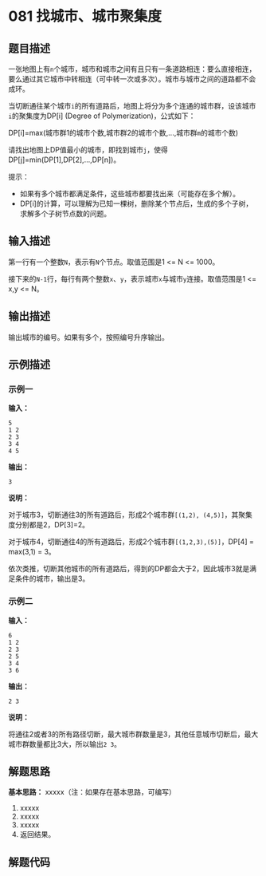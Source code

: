 # 081 找城市、城市聚集度

## 题目描述

一张地图上有`n`个城市，城市和城市之间有且只有一条道路相连：要么直接相连，要么通过其它城市中转相连（可中转一次或多次）。城市与城市之间的道路都不会成环。

当切断通往某个城市`i`的所有道路后，地图上将分为多个连通的城市群，设该城市`i`的聚集度为DP[i] (Degree of Polymerization)，公式如下：

DP[i]=max(城市群1的城市个数,城市群2的城市个数,...,城市群`m`的城市个数)

请找出地图上DP值最小的城市，即找到城市`j`，使得DP[j]=min(DP[1],DP[2],...,DP[n])。

提示：
- 如果有多个城市都满足条件，这些城市都要找出来（可能存在多个解）。
- DP[i]的计算，可以理解为已知一棵树，删除某个节点后，生成的多个子树，求解多个子树节点数的问题。

## 输入描述

第一行有一个整数`N`，表示有`N`个节点。取值范围是1 <= N <= 1000。

接下来的`N-1`行，每行有两个整数`x`、`y`，表示城市`x`与城市`y`连接。取值范围是1 <= x,y <= N。

## 输出描述

输出城市的编号。如果有多个，按照编号升序输出。

## 示例描述

### 示例一

**输入：**
```text
5
1 2
2 3
3 4
4 5
```

**输出：**
```text
3
```

**说明：**

对于城市3，切断通往3的所有道路后，形成2个城市群`[(1,2), (4,5)]`，其聚集度分别都是2，DP[3]=2。

对于城市4，切断通往4的所有道路后，形成2个城市群`[(1,2,3),(5)]`，DP[4] = max(3,1) = 3。

依次类推，切断其他城市的所有道路后，得到的DP都会大于2，因此城市3就是满足条件的城市，输出是3。

### 示例二

**输入：**
```text
6
1 2
2 3
2 5
3 4
3 6
```

**输出：**
```text
2 3
```

**说明：**  

将通往2或者3的所有路径切断，最大城市群数量是3，其他任意城市切断后，最大城市群数量都比3大，所以输出`2 3`。

## 解题思路

**基本思路：** xxxxx（注：如果存在基本思路，可编写）
1. xxxxx
2. xxxxx
3. xxxxx
4. 返回结果。

## 解题代码